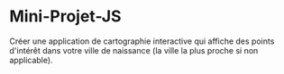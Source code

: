 # Mini-Projet-JS
Créer une application de cartographie interactive qui affiche des points d'intérêt dans votre ville de naissance (la ville la plus proche si non applicable).
